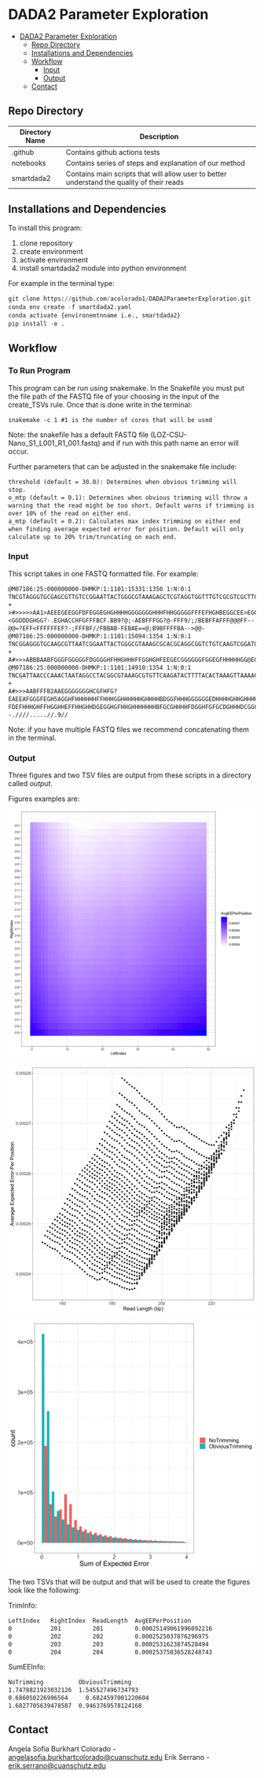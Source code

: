 # DADA2 Parameter Exploration
- [DADA2 Parameter Exploration](#dada2-parameter-exploration)
  - [Repo Directory](#repo-directory)
  - [Installations and Dependencies](#installations-and-dependencies)
  - [Workflow](#workflow)
    - [Input](#input)
    - [Output](#output)
  - [Contact](#contact)

## Repo Directory
|Directory Name|Description|
|---------------|-----------|
|.github| Contains github actions tests|
|notebooks| Contains series of steps and explanation of our method|
|smartdada2| Contains main scripts that will allow user to better understand the quality of their reads|

## Installations and Dependencies

To install this program: 

1. clone repository 
2. create environment 
3. activate environment 
4. install smartdada2 module into python environment 

For example in the terminal type: 

```python 
git clone https://github.com/acolorado1/DADA2ParameterExploration.git
conda env create -f smartdada2.yaml
conda activate {environemtnname i.e., smartdada2}
pip install -e .
```

## Workflow 

### To Run Program

This program can be run using snakemake. In the Snakefile you must put the file path of the FASTQ file of your choosing in the input of the create_TSVs rule. Once that is done write in the terminal: 

```
snakemake -c 1 #1 is the number of cores that will be used
```

Note: the snakefile has a default FASTQ file (LOZ-CSU-Nano_S1_L001_R1_001.fastq) and if run with this path name an error will occur. 

Further parameters that can be adjusted in the snakemake file include: 

```
threshold (default = 30.0): Determines when obvious trimming will stop.
o_mtp (default = 0.1): Determines when obvious trimming will throw a warning that the read might be too short. Default warns if trimming is over 10% of the read on either end. 
a_mtp (default = 0.2): Calculates max index trimming on either end when finding average expected error for position. Default will only calculate up to 20% trim/truncating on each end. 
```

### Input 

This script takes in one FASTQ formatted file. For example: 

```
@M07186:25:000000000-DHMKP:1:1101:15331:1350 1:N:0:1
TNCGTAGGGTGCGAGCGTTGTCCGGAATTACTGGGCGTAAAGAGCTCGTAGGTGGTTTGTCGCGTCGCTTGTGAAAGCCCGGGGCTTAACTCCGGGTCTGCAGGCGATACGGGCATAACTTGAGTGCTGTAGGGGAGACTGGAATTCCTGGTGTAGCGGTGGAATGCGCAGATATCAGGAGGAACACCGATGGCGAAGGCAGGTCTCTGGGCAGTAACTGACGCTGAGGAGCGAAAGCATGGGGAGCGAAC
+
>#>>>>>AA1>AEEEGEEGGFDFEGGEGHGHHHHGGGGGGGHHHFHHGGGGGFFFEFHGHBEGGCEE>EGGHHBBF1GGHGGGGGGHGHFHDHGGCBCGCGFH0EC/CGCGCGCGHEFCGHHGC=<GGDDDGHGG?-.EGHACCHFGFFFBCF.BB9?@;-AEBFFFGG?@-FFF9/;/BEBFFAFFF@@@FF--@@=?EFF<FFFFFFEF?-;FFFBF//FBBAB-FEBAE==@;B9BFFFFBA-->@@-
@M07186:25:000000000-DHMKP:1:1101:15094:1354 1:N:0:1
TNCGGAGGGTGCAAGCGTTAATCGGAATTACTGGGCGTAAAGCGCACGCAGGCGGTCTGTCAAGTCGGATGTGAAATCCCCGGGCTCAACCTGGGAACTGCATTCGAAACTGGCAGGCTAGAGTCTTGTAGAGGGGGGTAGAATTCCAGGTGTAGCGGTGAAATGCGTAGAGATCTGGAGGAATACCGGTGGCGAAGGCGGCCCCCTGGACAAAGACTGACGCTCAGGTGCGAAAGCGTGGGGAGCAAACA
+
A#>>>ABBBAABFGGGFGGGGGFDGGGGHFHHGHHHFFGGHGHFEEGECGGGGGGFGGEGFHHHHHGG@EGFGHFHHHHHGGGGGGHHFGHHHHGHHGHFHHHHHHHEE@GHHHHGGGHGHFGHHHHGHFHHHHGGGFFFFFFFFFFFFFFFFFFFFFFFFFFFFFFFFFFFFFFFFFFFFFFFFFFFFFFFFFFACDFAFFDAFFFFFFFFFFFFFFFFFFDDDDFFFFBFDDCFFFFFFFFFFFFFFFF
@M07186:25:000000000-DHMKP:1:1101:14910:1354 1:N:0:1
TNCGATTAACCCAAACTAATAGGCCTACGGCGTAAAGCGTGTTCAAGATACTTTTACACTAAAGTTAAAACTTAACTAAGCCGTAAAAAGCTACAGTTATCATAAAATAAACCACGAAAGTGACTTTATAATAATCTGACTACACGATAGCTAAGACCCAAACTGGGATTAGAAACCCCTGTAGTCCGGCTGGCTGACTATCTCGTATGCCGTCTTCTGCTTGAAAAAAAAAAAATAGACGTGCTAGGTAT
+
A#>>>AABFFFB2AAEGGGGGGGHCGFHFG?EAEEAFGGGFEGH5AGGHFHHHHHHFFHHHGGHHHHHHGHHHHBDGGFHHHGGGGGGEDHHHHGHHGHHHHHFGEFGGFFFFFEFGGEF?FDEFHHHGHFFHGGHHEFFHHGHHDGEGGHGFHHGHHHHHHHBFGCGHHHHFDGGHFGFGCDGHHHDCGGCCABEGGHHH0CGHGGG/FGGG@FFGGGGFEFFB0CFBB<-;--.////.....//.9//
```

Note: if you have multiple FASTQ files we recommend concatenating them in the terminal. 

### Output 

Three figures and two TSV files are output from these scripts in a directory called *output*. 

Figures examples are: 

![Heatmap](https://github.com/acolorado1/DADA2ParameterExploration/blob/d4fd1382abd207a2ad6dc1569193ea5f6ba067ba/example_output/HeatmapIndexValueByAvgEE.png)

![Scatterplot](https://github.com/acolorado1/DADA2ParameterExploration/blob/d4fd1382abd207a2ad6dc1569193ea5f6ba067ba/example_output/ScatterReadLengthByAvgEE.png)

![Histogram](https://github.com/acolorado1/DADA2ParameterExploration/blob/d4fd1382abd207a2ad6dc1569193ea5f6ba067ba/example_output/HistogramRetainedReadCount.png)

The two TSVs that will be output and that will be used to create the figures look like the following: 

TrimInfo:

```
LeftIndex	RightIndex	ReadLength	AvgEEPerPosition
0	        201	        201	        0.00025149061996092216
0	        202	        202	        0.0002525037876296975
0	        203	        203	        0.0002531623874528494
0	        204	        204	        0.00025375036528248743
```

SumEEInfo: 

```
NoTrimming	        ObviousTrimming
1.7478821923032126	1.545527496734793
0.686050226996564	  0.6824597001220604
1.6827705639478587	0.9463769578124168
```

## Contact 

Angela Sofia Burkhart Colorado - angelasofia.burkhartcolorado@cuanschutz.edu
Erik Serrano - erik.serrano@cuanschutz.edu

